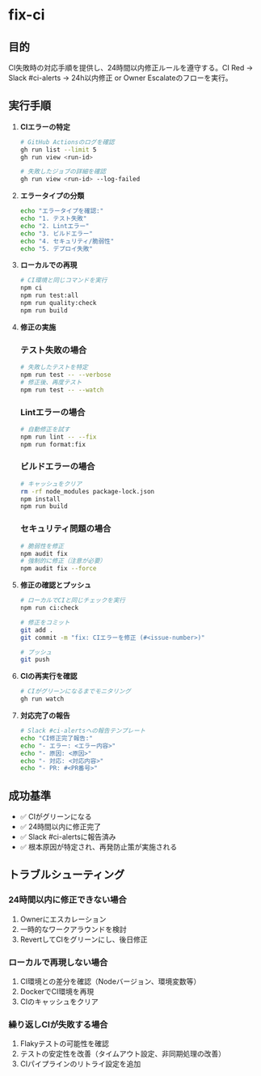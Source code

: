 # fix-ci

## 目的

CI失敗時の対応手順を提供し、24時間以内修正ルールを遵守する。CI Red → Slack #ci-alerts → 24h以内修正 or Owner Escalateのフローを実行。

## 実行手順

1. **CIエラーの特定**
   ```bash
   # GitHub Actionsのログを確認
   gh run list --limit 5
   gh run view <run-id>
   
   # 失敗したジョブの詳細を確認
   gh run view <run-id> --log-failed
   ```

2. **エラータイプの分類**
   ```bash
   echo "エラータイプを確認:"
   echo "1. テスト失敗"
   echo "2. Lintエラー"
   echo "3. ビルドエラー"
   echo "4. セキュリティ/脆弱性"
   echo "5. デプロイ失敗"
   ```

3. **ローカルでの再現**
   ```bash
   # CI環境と同じコマンドを実行
   npm ci
   npm run test:all
   npm run quality:check
   npm run build
   ```

4. **修正の実施**
   
   ### テスト失敗の場合
   ```bash
   # 失敗したテストを特定
   npm run test -- --verbose
   # 修正後、再度テスト
   npm run test -- --watch
   ```
   
   ### Lintエラーの場合
   ```bash
   # 自動修正を試す
   npm run lint -- --fix
   npm run format:fix
   ```
   
   ### ビルドエラーの場合
   ```bash
   # キャッシュをクリア
   rm -rf node_modules package-lock.json
   npm install
   npm run build
   ```
   
   ### セキュリティ問題の場合
   ```bash
   # 脆弱性を修正
   npm audit fix
   # 強制的に修正（注意が必要）
   npm audit fix --force
   ```

5. **修正の確認とプッシュ**
   ```bash
   # ローカルでCIと同じチェックを実行
   npm run ci:check
   
   # 修正をコミット
   git add .
   git commit -m "fix: CIエラーを修正 (#<issue-number>)"
   
   # プッシュ
   git push
   ```

6. **CIの再実行を確認**
   ```bash
   # CIがグリーンになるまでモニタリング
   gh run watch
   ```

7. **対応完了の報告**
   ```bash
   # Slack #ci-alertsへの報告テンプレート
   echo "CI修正完了報告:"
   echo "- エラー: <エラー内容>"
   echo "- 原因: <原因>"
   echo "- 対応: <対応内容>"
   echo "- PR: #<PR番号>"
   ```

## 成功基準

- ✅ CIがグリーンになる
- ✅ 24時間以内に修正完了
- ✅ Slack #ci-alertsに報告済み
- ✅ 根本原因が特定され、再発防止策が実施される

## トラブルシューティング

### 24時間以内に修正できない場合
1. Ownerにエスカレーション
2. 一時的なワークアラウンドを検討
3. RevertしてCIをグリーンにし、後日修正

### ローカルで再現しない場合
1. CI環境との差分を確認（Nodeバージョン、環境変数等）
2. DockerでCI環境を再現
3. CIのキャッシュをクリア

### 繰り返しCIが失敗する場合
1. Flakyテストの可能性を確認
2. テストの安定性を改善（タイムアウト設定、非同期処理の改善）
3. CIパイプラインのリトライ設定を追加